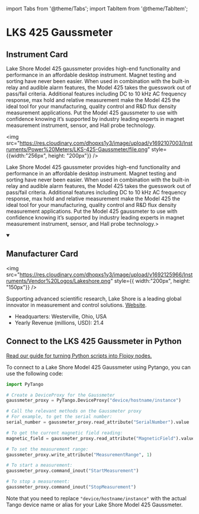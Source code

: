 
import Tabs from '@theme/Tabs';
import TabItem from '@theme/TabItem';

# LKS 425 Gaussmeter

## Instrument Card

<div className="flex">

<div>

Lake Shore Model 425 gaussmeter provides high-end functionality and performance in an affordable desktop instrument. Magnet testing and sorting have never been easier. When used in combination with the built-in relay and audible alarm features, the Model 425 takes the guesswork out of pass/fail criteria. Additional features including DC to 10 kHz AC frequency response, max hold and relative measurement make the Model 425 the ideal tool for your manufacturing, quality control and R&D flux density measurement applications. Put the Model 425 gaussmeter to use with confidence knowing it’s supported by industry leading experts in magnet measurement instrument, sensor, and Hall probe technology.

</div>

<img src="https://res.cloudinary.com/dhopxs1y3/image/upload/v1692107003/Instruments/Power%20Meters/LKS-425-Gaussmeter/file.png" style={{width:"256px", height: "200px"}} />

</div>

Lake Shore Model 425 gaussmeter provides high-end functionality and performance in an affordable desktop instrument. Magnet testing and sorting have never been easier. When used in combination with the built-in relay and audible alarm features, the Model 425 takes the guesswork out of pass/fail criteria. Additional features including DC to 10 kHz AC frequency response, max hold and relative measurement make the Model 425 the ideal tool for your manufacturing, quality control and R&D flux density measurement applications. Put the Model 425 gaussmeter to use with confidence knowing it’s supported by industry leading experts in magnet measurement instrument, sensor, and Hall probe technology.>

<details open>
<summary><h2>Manufacturer Card</h2></summary>

<img src="https://res.cloudinary.com/dhopxs1y3/image/upload/v1692125966/Instruments/Vendor%20Logos/Lakeshore.png" style={{ width:"200px", height: "150px"}} />

Supporting advanced scientific research, Lake Shore is a leading global innovator in measurement and control solutions. <a href="https://www.lakeshore.com/home">Website</a>.

<ul>
  <li>Headquarters: Westerville, Ohio, USA</li>
  <li>Yearly Revenue (millions, USD): 21.4</li>
</ul>
</details>

## Connect to the LKS 425 Gaussmeter in Python

[Read our guide for turning Python scripts into Flojoy nodes.](https://docs.flojoy.ai/custom-nodes/creating-custom-node/)


<Tabs>
<TabItem value="Pytango" label="Pytango">

To connect to a Lake Shore Model 425 Gaussmeter using Pytango, you can use the following code:

```python
import PyTango

# Create a DeviceProxy for the Gaussmeter
gaussmeter_proxy = PyTango.DeviceProxy("device/hostname/instance")

# Call the relevant methods on the Gaussmeter proxy
# For example, to get the serial number:
serial_number = gaussmeter_proxy.read_attribute("SerialNumber").value

# To get the current magnetic field reading:
magnetic_field = gaussmeter_proxy.read_attribute("MagneticField").value

# To set the measurement range:
gaussmeter_proxy.write_attribute("MeasurementRange", 1)

# To start a measurement:
gaussmeter_proxy.command_inout("StartMeasurement")

# To stop a measurement:
gaussmeter_proxy.command_inout("StopMeasurement")
```

Note that you need to replace `"device/hostname/instance"` with the actual Tango device name or alias for your Lake Shore Model 425 Gaussmeter.

</TabItem>
</Tabs>